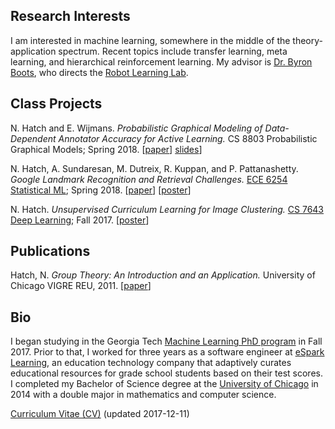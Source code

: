## Research Interests

I am interested in machine learning, somewhere in the middle of the theory-application spectrum. Recent topics include transfer learning, meta learning, and hierarchical reinforcement learning. My advisor is [Dr. Byron Boots](https://www.cc.gatech.edu/~bboots3/), who directs the [Robot Learning Lab](http://robotlearning.gatech.edu).

## Class Projects

N. Hatch and E. Wijmans. _Probabilistic Graphical Modeling of Data-Dependent Annotator Accuracy for Active Learning._ CS 8803 Probabilistic Graphical Models; Spring 2018.
[[paper](/files/Hatch_Wijmans_final_report.pdf)] [slides](/files/Hatch_Wijmans_presentation_slides_v2.pdf)]

N. Hatch, A. Sundaresan, M. Dutreix, R. Kuppan, and P. Pattanashetty. _Google Landmark Recognition and Retrieval Challenges._ [ECE 6254 Statistical ML](http://anderson.ece.gatech.edu/ece6254/assignments.html); Spring 2018.
[[paper](/files/landmarks_report.pdf)] [[poster](/files/landmarks_poster.pdf)]

N. Hatch. _Unsupervised Curriculum Learning for Image Clustering._ [CS 7643 Deep Learning](https://www.cc.gatech.edu/classes/AY2018/cs7643_fall/); Fall 2017.
[[poster](/files/image-clustering.pdf)]

## Publications

Hatch, N. _Group Theory: An Introduction and an Application._ University of Chicago VIGRE REU, 2011.
[[paper](http://www.math.uchicago.edu/~may/VIGRE/VIGRE2011/REUPapers/Hatch.pdf)]

## Bio

I began studying in the Georgia Tech [Machine Learning PhD program](http://ml.gatech.edu/phd) in Fall 2017. Prior to that, I worked for three years as a software engineer at [eSpark Learning](http://www.esparklearning.com), an education technology company that adaptively curates educational resources for grade school students based on their test scores. I completed my Bachelor of Science degree at the [University of Chicago](http://www.uchicago.edu) in 2014 with a double major in mathematics and computer science. 

[Curriculum Vitae (CV)](/files/Hatch-Nathan-CV-2017-12-11.pdf) (updated 2017-12-11)

